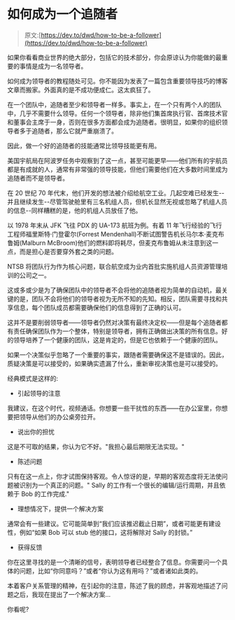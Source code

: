 # 如何成为一个追随者

> 原文:[https://dev.to/dwd/how-to-be-a-follower](https://dev.to/dwd/how-to-be-a-follower)

如果你看看商业世界的绝大部分，包括它的技术部分，你会原谅认为你能做的最重要的事情是成为一名领导者。

如何成为领导者的教程随处可见。你不能因为发表了一篇包含重要领导技巧的博客文章而搬家。外面真的是不成功便成仁。这太疯狂了。

在一个团队中，追随者至少和领导者一样多。事实上，在一个只有两个人的团队中，几乎不需要什么领导。任何一个领导者，除非他们集首席执行官、首席技术官和董事会主席于一身，否则在很多方面都会成为追随者。很明显，如果你的组织领导者多于追随者，那么它就严重崩溃了。

因此，做一个好的追随者的技能通常比领导技能更有用。

美国宇航局在阿波罗任务中观察到了这一点，甚至可能更早——他们所有的宇航员都是有成就的人，通常有非常强的领导技能，但他们需要他们在大多数时间里成为追随者而不是领导者。

在 20 世纪 70 年代末，他们开发的想法被介绍给航空工业。几起空难已经发生--并且继续发生--尽管驾驶舱里有三名机组人员，但机长显然无视或忽略了机组人员的信息--同样糟糕的是，他的机组人员放任了他。

以 1978 年末从 JFK 飞往 PDX 的 UA-173 航班为例。有着 11 年飞行经验的飞行工程师福里斯特·门登霍尔(Forrest Mendenhall)不断试图警告机长马尔本·麦克布鲁姆(Malburn McBroom)他们的燃料即将耗尽，但麦克布鲁姆从未注意到这一点，而是担心是否要穿外套之类的问题。

NTSB 将团队行为作为核心问题，联合航空成为业内首批实施机组人员资源管理培训的公司之一。

这或多或少是为了确保团队中的领导者不会将他的追随者视为简单的自动机，最关键的是，团队不会将他们的领导者视为无所不知的先知。相反，团队需要寻找和共享信息，每个团队成员都需要确保他们的信息得到了正确的认可。

这并不是要削弱领导者——领导者仍然对决策有最终决定权——但是每个追随者都有责任确保团队作为一个整体，特别是领导者，拥有正确做出决策的所有信息。好的领导培养了一个健康的团队，这是肯定的，但是它也依赖于一个健康的团队。

如果一个决策似乎忽略了一个重要的事实，跟随者需要确保这不是错误的。因此，质疑决策是可以接受的，如果确实遗漏了什么，重新审视决策也是可以接受的。

经典模式是这样的:

*   引起领导的注意

我建议，在这个时代，视频通话。你想要一些干扰性的东西——在办公室里，你想要把领导从他们的办公桌旁拉开。

*   说出你的担忧

这是不可取的结果，你认为它不好。"我担心最后期限无法实现。"

*   陈述问题

只有在这一点上，你才试图保持客观。令人惊讶的是，早期的客观态度将无法使问题被识别为一个真正的问题。" Sally 的工作有一个很长的编辑/运行周期，并且依赖于 Bob 的工作完成."

*   理想情况下，提供一个解决方案

通常会有一些建议。它可能简单到“我们应该推迟截止日期”，或者可能更有建设性，例如“如果 Bob 可以 stub 他的接口，这将解除对 Sally 的封锁。”

*   获得反馈

你在这里寻找的是一个清晰的信号，表明领导者已经整合了信息。你需要问一个具体的问题，比如“你同意吗？”或者“你认为这有用吗？”或者诸如此类的。

本着客户关系管理的精神，在引起你的注意，陈述了我的顾虑，并客观地描述了问题之后，我现在提出了一个解决方案...

你看呢?
